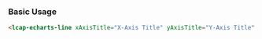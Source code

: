 ### Basic Usage

``` html
<lcap-echarts-line xAxisTitle="X-Axis Title" yAxisTitle="Y-Axis Title" title="Title" theme="theme1"></lcap-echarts-line>
```
